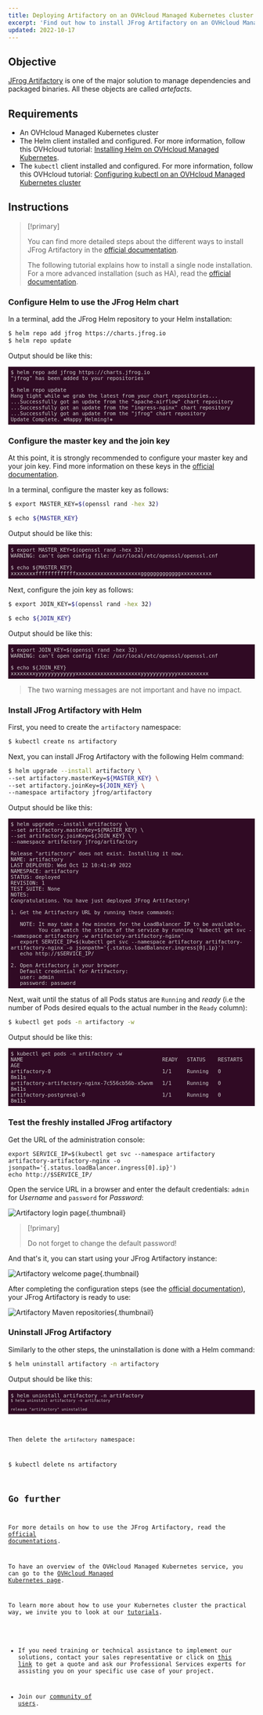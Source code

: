```yaml
---
title: Deploying Artifactory on an OVHcloud Managed Kubernetes cluster
excerpt: 'Find out how to install JFrog Artifactory on an OVHcloud Managed Kubernetes cluster'
updated: 2022-10-17
---
```


<style>
 pre {
     font-size: 14px;
 }
 pre.console {
   background-color: #300A24; 
   color: #ccc;
   font-family: monospace;
   padding: 5px;
   margin-bottom: 5px;
 }
 pre.console code {
   border: solid 0px transparent;
   font-family: monospace !important;
   font-size: 0.75em;
   color: #ccc;
 }
 .small {
     font-size: 0.75em;
 }
</style>


## Objective

[JFrog Artifactory](https://jfrog.com/fr/artifactory/) is one of the major solution to manage dependencies and packaged binaries. All these objects are called _artefacts_.

## Requirements 

- An OVHcloud Managed Kubernetes cluster
- The Helm client installed and configured. For more information, follow this OVHcloud tutorial: [Installing Helm on OVHcloud Managed Kubernetes](/pages/public_cloud/containers_orchestration/managed_kubernetes/installing-helm).
- The `kubectl` client installed and configured. For more information, follow this OVHcloud tutorial: [Configuring kubectl on an OVHcloud Managed Kubernetes cluster](/pages/public_cloud/containers_orchestration/managed_kubernetes/configuring-kubectl-on-an-ovh-managed-kubernetes-cluster)

## Instructions

> [!primary]
>
> You can find more detailed steps about the different ways to install JFrog Artifactory in the [official documentation](https://www.jfrog.com/confluence/display/JFROG/Installing+Artifactory#InstallingArtifactory-HelmInstallation).
>
> The following tutorial explains how to install a single node installation. For a more advanced installation (such as HA), read the [official documentation](https://www.jfrog.com/confluence/display/JFROG/Installing+Artifactory#InstallingArtifactory-HAInstallation).

### Configure Helm to use the JFrog Helm chart

In a terminal, add the JFrog Helm repository to your Helm installation:

```bash
$ helm repo add jfrog https://charts.jfrog.io
$ helm repo update
```

Output should be like this:

<pre class="console">
<code>$ helm repo add jfrog https://charts.jfrog.io
"jfrog" has been added to your repositories

$ helm repo update
Hang tight while we grab the latest from your chart repositories...
...Successfully got an update from the "apache-airflow" chart repository
...Successfully got an update from the "ingress-nginx" chart repository
...Successfully got an update from the "jfrog" chart repository
Update Complete. ⎈Happy Helming!⎈
</code></pre>

### Configure the master key and the join key

At this point, it is strongly recommended to configure your master key and your join key. Find more information on these keys in the [official documentation](https://www.jfrog.com/confluence/display/JFROG/Managing+Keys).

In a terminal, configure the master key as follows:

```bash
$ export MASTER_KEY=$(openssl rand -hex 32)

$ echo ${MASTER_KEY}
```

Output should be like this:

<pre class="console">
<code>$ export MASTER_KEY=$(openssl rand -hex 32)
WARNING: can't open config file: /usr/local/etc/openssl/openssl.cnf

$ echo ${MASTER_KEY}
xxxxxxxxfffffffffffffxxxxxxxxxxxxxxxxxxxxxgggggggggggggxxxxxxxxxx
</code></pre>

Next, configure the join key as follows:

```bash
$ export JOIN_KEY=$(openssl rand -hex 32)

$ echo ${JOIN_KEY}
```

Output should be like this:

<pre class="console">
<code>$ export JOIN_KEY=$(openssl rand -hex 32)
WARNING: can't open config file: /usr/local/etc/openssl/openssl.cnf

$ echo ${JOIN_KEY}
xxxxxxxxyyyyyyyyyyyyyxxxxxxxxxxxxxxxxxxxxxyyyyyyyyyyyyxxxxxxxxxx
</code></pre>

> The two warning messages are not important and have no impact.

### Install JFrog Artifactory with Helm

First, you need to create the `artifactory` namespace:

```bash
$ kubectl create ns artifactory
```

Next, you can install JFrog Artifactory with the following Helm command:

```bash
$ helm upgrade --install artifactory \
--set artifactory.masterKey=${MASTER_KEY} \
--set artifactory.joinKey=${JOIN_KEY} \
--namespace artifactory jfrog/artifactory
```

Output should be like this:

<pre class="console">
<code>$ helm upgrade --install artifactory \
--set artifactory.masterKey=${MASTER_KEY} \
--set artifactory.joinKey=${JOIN_KEY} \
--namespace artifactory jfrog/artifactory

Release "artifactory" does not exist. Installing it now.
NAME: artifactory
LAST DEPLOYED: Wed Oct 12 10:41:49 2022
NAMESPACE: artifactory
STATUS: deployed
REVISION: 1
TEST SUITE: None
NOTES:
Congratulations. You have just deployed JFrog Artifactory!

1. Get the Artifactory URL by running these commands:

   NOTE: It may take a few minutes for the LoadBalancer IP to be available.
         You can watch the status of the service by running 'kubectl get svc --namespace artifactory -w artifactory-artifactory-nginx'
   export SERVICE_IP=$(kubectl get svc --namespace artifactory artifactory-artifactory-nginx -o jsonpath='{.status.loadBalancer.ingress[0].ip}')
   echo http://$SERVICE_IP/

2. Open Artifactory in your browser
   Default credential for Artifactory:
   user: admin
   password: password
</code></pre>

Next, wait until the status of all Pods status are `Running` and _ready_ (i.e the number of Pods desired equals to the actual number in the `Ready` column):

```bash
$ kubectl get pods -n artifactory -w
```

Output should be like this:

<pre class="console">
<code>$ kubectl get pods -n artifactory -w
NAME                                             READY   STATUS    RESTARTS   AGE
artifactory-0                                    1/1     Running   0          8m11s
artifactory-artifactory-nginx-7c556cb56b-x5wvm   1/1     Running   0          8m11s
artifactory-postgresql-0                         1/1     Running   0          8m11s
</code></pre>

### Test the freshly installed JFrog artifactory

Get the URL of the administration console:

```
export SERVICE_IP=$(kubectl get svc --namespace artifactory artifactory-artifactory-nginx -o jsonpath='{.status.loadBalancer.ingress[0].ip}')
echo http://$SERVICE_IP/
```

Open the service URL in a browser and enter the default credentials: `admin` for *Username* and `password` for *Password*:

![Artifactory login page](images/artifactory-login-page.png){.thumbnail}

> [!primary]
>
> Do not forget to change the default password!

And that's it, you can start using your JFrog Artifactory instance:

![Artifactory welcome page](images/artifactory-welcome-page.png){.thumbnail}

After completing the configuration steps (see the [official documentation](https://www.jfrog.com/confluence/display/JFROG/Repository+Management)), your JFrog Artifactory is ready to use:

![Artifactory Maven repositories](images/artifactory-maven-repositories.png){.thumbnail}

### Uninstall JFrog Artifactory

Similarly to the other steps, the uninstallation is done with a Helm command:

```bash
$ helm uninstall artifactory -n artifactory
```

Output should be like this:

<pre class="console"><code>$ helm uninstall artifactory -n artifactory
<code>$ helm uninstall artifactory -n artifactory

release "artifactory" uninstalled
</code></pre>

Then delete the `artifactory` namespace:

```bash
$ kubectl delete ns artifactory
```

## Go further

For more details on how to use the JFrog Artifactory, read the [official documentations](https://www.jfrog.com/confluence/site/documentation).

To have an overview of the OVHcloud Managed Kubernetes service, you can go to the [OVHcloud Managed Kubernetes page](https://www.ovh.com/public-cloud/kubernetes/).

To learn more about how to use your Kubernetes cluster the practical way, we invite you to look at our [tutorials](/products/public-cloud-containers-orchestration-managed-kubernetes-k8s).

- If you need training or technical assistance to implement our solutions, contact your sales representative or click on [this link](https://www.ovhcloud.com/en-ie/professional-services/) to get a quote and ask our Professional Services experts for assisting you on your specific use case of your project.

- Join our [community of users](https://community.ovh.com/en/).
